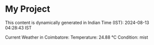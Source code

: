 # My Project

This content is dynamically generated in Indian Time (IST): 2024-08-13 04:28:43 IST


Current Weather in Coimbatore:
Temperature: 24.88 °C
Condition: mist
